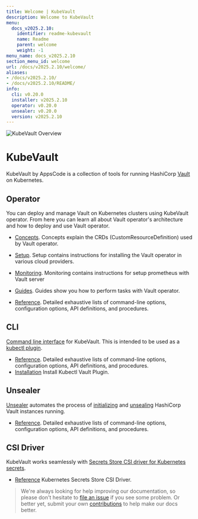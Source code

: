 ```yaml
---
title: Welcome | KubeVault
description: Welcome to KubeVault
menu:
  docs_v2025.2.10:
    identifier: readme-kubevault
    name: Readme
    parent: welcome
    weight: -1
menu_name: docs_v2025.2.10
section_menu_id: welcome
url: /docs/v2025.2.10/welcome/
aliases:
- /docs/v2025.2.10/
- /docs/v2025.2.10/README/
info:
  cli: v0.20.0
  installer: v2025.2.10
  operator: v0.20.0
  unsealer: v0.20.0
  version: v2025.2.10
---
```


![KubeVault Overview](/docs/v2025.2.10/images/kubevault-overview.svg)

# KubeVault

KubeVault by AppsCode is a collection of tools for running HashiCorp [Vault](https://www.vaultproject.io/) on Kubernetes. 

## Operator
You can deploy and manage Vault on Kubernetes clusters using KubeVault operator. From here you can learn all about Vault operator's architecture and how to deploy and use Vault operator.

- [Concepts](/docs/v2025.2.10/concepts/). Concepts explain the CRDs (CustomResourceDefinition) used by Vault operator.

- [Setup](/docs/v2025.2.10/setup/). Setup contains instructions for installing
  the Vault operator in various cloud providers.

- [Monitoring](/docs/v2025.2.10/guides/monitoring/overview). Monitoring contains instructions for setup prometheus with Vault server

- [Guides](/docs/v2025.2.10/guides/). Guides show you how to perform tasks with Vault operator.

- [Reference](/docs/v2025.2.10/reference/operator). Detailed exhaustive lists of
command-line options, configuration options, API definitions, and procedures.

## CLI

[Command line interface](https://github.com/kubevault/cli) for KubeVault. This is intended to be used as a [kubectl plugin](https://kubernetes.io/docs/tasks/extend-kubectl/kubectl-plugins/).

- [Reference](/docs/v2025.2.10/reference/cli). Detailed exhaustive lists of command-line options, configuration options, API definitions, and procedures.
- [Installation](/docs/v2025.2.10/setup/install/kubectl_plugin) Install Kubectl Vault Plugin.

## Unsealer

[Unsealer](https://github.com/kubevault/unsealer) automates the process of [initializing](https://www.vaultproject.io/docs/commands/operator/init.html) and [unsealing](https://www.vaultproject.io/docs/concepts/seal.html#unsealing) HashiCorp Vault instances running.

- [Reference](/docs/v2025.2.10/reference/unsealer). Detailed exhaustive lists of command-line options, configuration options, API definitions, and procedures.

## CSI Driver

KubeVault works seamlessly with [Secrets Store CSI driver for Kubernetes secrets](https://github.com/kubernetes-sigs/secrets-store-csi-driver).

- [Reference](https://secrets-store-csi-driver.sigs.k8s.io/) Kubernetes Secrets Store CSI Driver.


> We're always looking for help improving our documentation, so please don't hesitate to [file an issue](https://github.com/kubevault/project/issues/new) if you see some problem. Or better yet, submit your own [contributions](/docs/v2025.2.10/CONTRIBUTING) to help
make our docs better.
